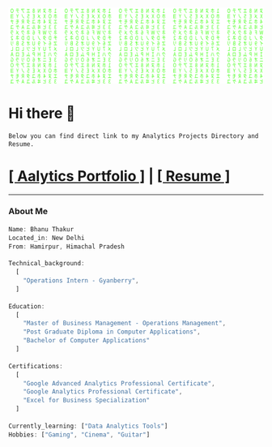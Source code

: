 <!--
**bhanu-thakur/bhanu-thakur** is a ✨ _special_ ✨ repository because its `README.md` (this file) appears on your GitHub profile.

Here are some ideas to get you started:

- 🔭 I’m currently working on ...
- 🌱 I’m currently learning ...
- 👯 I’m looking to collaborate on ...
- 🤔 I’m looking for help with ...
- 💬 Ask me about ...
- 📫 How to reach me: ...
- 😄 Pronouns: ...
- ⚡ Fun fact: ...
-->

<p align="center">
  <img 
    src="https://raw.githubusercontent.com/bhanu-thakur/bhanu-thakur/cefd134eac092dfc1e86c187c5d68075feabf33c/assets/matrix.svg"
  >
</p>

# Hi there 👋

```
Below you can find direct link to my Analytics Projects Directory and Resume.
```

# [[ Aalytics Portfolio ]](https://github.com/bhanu-thakur/friendly-sniffle/wiki) | [[ Resume ]](https://onedrive.live.com/view.aspx?resid=CEA95E92A534446E!7085&ithint=file%2cdocx&authkey=!ABdSGjDblPTTmMo)
***
### About Me

```Javascript
Name: Bhanu Thakur
Located_in: New Delhi
From: Hamirpur, Himachal Pradesh

Technical_background:
  [
    "Operations Intern - Gyanberry",
  ]
  
Education:
  [
    "Master of Business Management - Operations Management",
    "Post Graduate Diploma in Computer Applications",
    "Bachelor of Computer Applications"
  ]
 
Certifications:
  [
    "Google Advanced Analytics Professional Certificate",
    "Google Analytics Professional Certificate",
    "Excel for Business Specialization"
  ]

Currently_learning: ["Data Analytics Tools"]
Hobbies: ["Gaming", "Cinema", "Guitar"]
```

